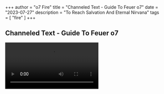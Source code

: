 +++ 
author = "o7 Fire" 
title = "Channeled Text - Guide To Feuer o7" 
date = "2023-07-27" 
description = "To Reach Salvation And Eternal Nirvana" 
tags = [ "fire" ] 
+++

## Channeled Text - Guide To Feuer o7

<video controls src="https://cdn.discordapp.com/attachments/921595377923268708/1133693549737680972/y.mp4"></video>

